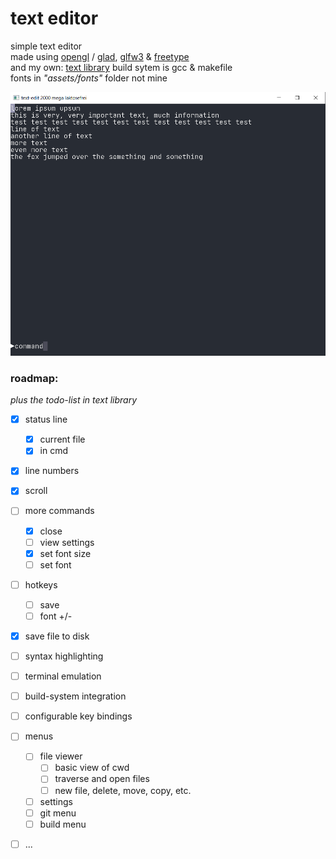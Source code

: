# text editor

simple text editor <br>
made using [opengl](https://www.opengl.org/) / [glad](https://glad.dav1d.de/), [glfw3](https://www.glfw.org/) & [freetype](https://freetype.org/index.html) <br>
and my own: [text library](https://github.com/phil-stein/text)
build sytem is gcc & makefile <br>
fonts in *"assets/fonts"* folder not mine <br>



<img src="https://github.com/phil-stein/text-editor/blob/main/assets/screen01.PNG" alt="screen-shot" width="600">



### roadmap:
_plus the todo-list in text library_

- [x] status line
  - [x] current file
  - [x] in cmd

- [x] line numbers
- [x] scroll
- [ ] more commands
  - [x] close
  - [ ] view settings
  - [x] set font size
  - [ ] set font 
  
- [ ] hotkeys
  - [ ] save
  - [ ] font +/-

- [x] save file to disk
- [ ] syntax highlighting
- [ ] terminal emulation
- [ ] build-system integration
- [ ] configurable key bindings
- [ ] menus
  - [ ] file viewer
    - [ ] basic view of cwd
    - [ ] traverse and open files
    - [ ] new file, delete, move, copy, etc.

  - [ ] settings
  - [ ] git menu
  - [ ] build menu
  
- [ ] ...



